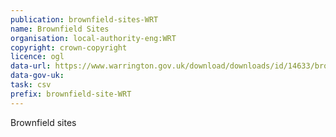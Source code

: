```yaml
---
publication: brownfield-sites-WRT
name: Brownfield Sites
organisation: local-authority-eng:WRT
copyright: crown-copyright
licence: ogl
data-url: https://www.warrington.gov.uk/download/downloads/id/14633/brownfield_register_november_2017.xls
data-gov-uk: 
task: csv
prefix: brownfield-site-WRT
---
```


Brownfield sites

